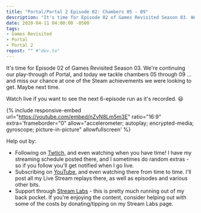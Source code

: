 ```yaml
---
title: "Portal/Portal 2 Episode 02: Chambers 05 - 09"
description: "It's time for Episode 02 of Games Revisited Season 03. We're continuing our play-through of Portal, and today we tackle chambers 05 through 09 &hellip; and miss our chance at one of the Steam achievements we were looking to get. Maybe next time."
date: 2020-04-11 04:00:00 -0500
tags:
- Games Revisited
- Portal
- Portal 2
repost: "" #"dev.to"
---
```


It's time for Episode 02 of Games Revisited Season 03. We're continuing our play-through of Portal, and today we tackle chambers 05 through 09 &hellip; and miss our chance at one of the Steam achievements we were looking to get. Maybe next time.

Watch live if you want to see the next 6-episode run as it's recorded. :smiley:
<!--more-->

{% include responsive-embed url="https://youtube.com/embed/nZvN8Lm5m3E" ratio="16:9" extra='frameborder="0" allow="accelerometer; autoplay; encrypted-media; gyroscope; picture-in-picture" allowfullscreen' %}

Help out by:
 * Following on [Twtich](https://twitch.tv/AnonJr_Live), and even watching when you have time! I have my streaming schedule posted there, and I sometimes do random extras - so if you follow you'll get notified when I go live.
 * Subscribing on [YouTube](http://www.youtube.com/channel/UCXafqhKHbkSUIrq0LAuu0tw), and even watching there from time to time. I'll post all my Live Stream replays there, as well as episodes and various other bits.
 * Support through [Stream Labs](https://streamlabs.com/anonjr_live) - this is pretty much running out of my back pocket. If you're enjoying the content, consider helping out with some of the costs by donating/tipping on my Stream Labs page.